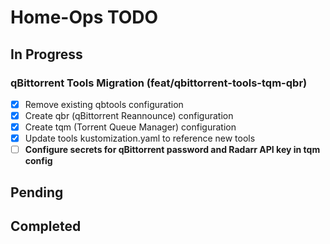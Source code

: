 # Home-Ops TODO

## In Progress

### qBittorrent Tools Migration (feat/qbittorrent-tools-tqm-qbr)
- [x] Remove existing qbtools configuration
- [x] Create qbr (qBittorrent Reannounce) configuration  
- [x] Create tqm (Torrent Queue Manager) configuration
- [x] Update tools kustomization.yaml to reference new tools
- [ ] **Configure secrets for qBittorrent password and Radarr API key in tqm config**

## Pending

## Completed